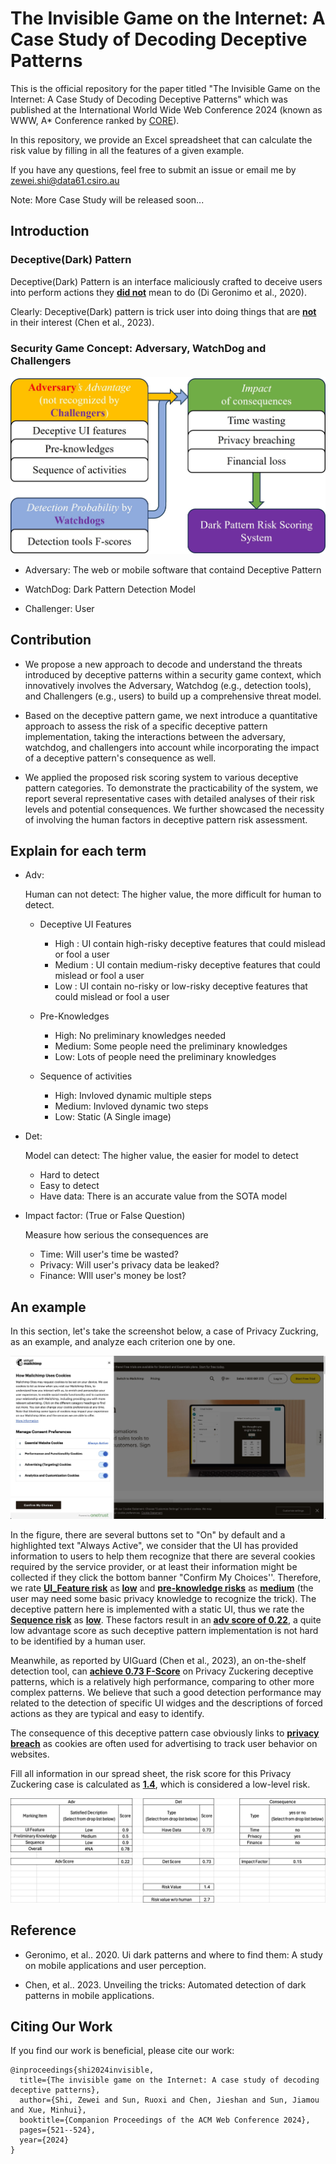 # The Invisible Game on the Internet: A Case Study of Decoding Deceptive Patterns

This is the official repository for the paper titled "The Invisible Game on the Internet:
A Case Study of Decoding Deceptive Patterns" which was published at the International World Wide Web Conference 2024 (known as WWW, A* Conference ranked by [CORE](https://portal.core.edu.au/conf-ranks/)).

In this repository, we provide an Excel spreadsheet that can calculate the risk value by filling in all the features of a given example.



If you have any questions, feel free to submit an issue or email me by zewei.shi@data61.csiro.au



Note: More Case Study will be released soon...



## Introduction

### Deceptive(Dark) Pattern

Deceptive(Dark) Pattern is an interface maliciously crafted to deceive users into perform actions they **<u>did not</u>** mean to do (Di Geronimo et al., 2020).

Clearly: Deceptive(Dark) pattern is trick user into doing things that are **<u>not</u>** in their interest (Chen et al., 2023).



### Security Game Concept: Adversary, WatchDog and Challengers

![overview](./assets/overview.jpg)

* Adversary: The web or mobile software that containd Deceptive Pattern

* WatchDog: Dark Pattern Detection Model

* Challenger: User

	

## Contribution

* We propose a new approach to decode and understand the threats introduced by deceptive patterns within a security game context, which innovatively involves the Adversary, Watchdog (e.g., detection tools), and Challengers (e.g., users) to build up a comprehensive threat model. 

* Based on the deceptive pattern game, we next introduce a quantitative approach to assess the risk of a specific deceptive pattern implementation, taking the interactions between the adversary, watchdog, and challengers into account while incorporating the impact of a deceptive pattern's consequence as well.
* We applied the proposed risk scoring system to various deceptive pattern categories. To demonstrate the practicability of the system, we report several representative cases with detailed analyses of their risk levels and potential consequences. We further showcased the necessity of involving the human factors in deceptive pattern risk assessment.




## Explain for each term

* Adv: 

	Human can not detect: The higher value, the more difficult for human to detect.

	*  Deceptive UI Features
		* High : UI contain high-risky deceptive features that could mislead or fool a user
		* Medium : UI contain medium-risky deceptive features that could mislead or fool a user
		* Low : UI contain no-risky or low-risky deceptive features that could mislead or fool a user

	* Pre-Knowledges
		* High: No preliminary knowledges needed
		* Medium: Some people need the preliminary knowledges
		* Low: Lots of people need the preliminary knowledges

	* Sequence of activities
		* High: Invloved dynamic multiple steps
		* Medium: Invloved dynamic two steps
		* Low: Static (A Single image)

* Det: 

	Model can detect: The higher value, the easier for model to detect

	* Hard to detect
	* Easy to detect
	* Have data: There is an accurate value from the SOTA model

* Impact factor:  (True or False Question)

	Measure how serious the consequences are

	* Time: Will user's time be wasted?
	* Privacy: Will user's privacy data be leaked?
	* Finance: WIll user's money be lost?



## An example

In this section, let's take the screenshot below, a case of Privacy Zuckring, as an example, and analyze each criterion one by one.



![FA-PZ](./assets/FA-PZ.jpg)



In the figure, there are several buttons set to "On" by default and a highlighted text "Always Active", we consider that the UI has provided information to users to help them recognize that there are several cookies required by the service provider, or at least their information might be collected if they click the bottom banner "Confirm My Choices''. Therefore, we rate **<u>UI_Feature risk</u>** as **<u>low</u>** and **<u>pre-knowledge risks</u>** as **<u>medium</u>** (the user may need some basic privacy knowledge to recognize the trick). The deceptive pattern here is implemented with a static UI, thus we rate the **<u>Sequence risk</u>** as **<u>low</u>**. These factors result in an **<u>adv score of 0.22</u>**, a quite low advantage score as such deceptive pattern implementation is not hard to be identified by a human user.

Meanwhile, as reported by UIGuard (Chen et al., 2023), an on-the-shelf detection tool, can **<u>achieve 0.73 F-Score</u>** on Privacy Zuckering deceptive patterns, which is a relatively high performance, comparing to other more complex patterns. We believe that such a good detection performance may related to the detection of specific UI widges and the descriptions of forced actions as they are typical and easy to identify. 

The consequence of this deceptive pattern case obviously links to **<u>privacy breach</u>** as cookies are often used for advertising to track user behavior on websites. 

Fill all information in our spread sheet, the risk score for this Privacy Zuckering case is calculated as **<u>1.4</u>**, which is considered a low-level risk.

![image-20240306121641640](./assets/FA-PZ-Score.png)



## Reference

* Geronimo, et al.. 2020. Ui dark patterns and where to find them: A study on mobile applications and user perception.

* Chen, et al.. 2023. Unveiling the tricks: Automated detection of dark patterns in mobile applications.



## Citing Our Work

If you find our work is beneficial, please cite our work:
```
@inproceedings{shi2024invisible,
  title={The invisible game on the Internet: A case study of decoding deceptive patterns},
  author={Shi, Zewei and Sun, Ruoxi and Chen, Jieshan and Sun, Jiamou and Xue, Minhui},
  booktitle={Companion Proceedings of the ACM Web Conference 2024},
  pages={521--524},
  year={2024}
}
```
